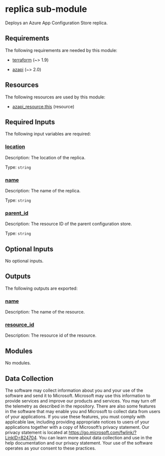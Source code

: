 <!-- BEGIN_TF_DOCS -->
<!-- Code generated by terraform-docs. DO NOT EDIT. -->
# replica sub-module

Deploys an Azure App Configuration Store replica.

<!-- markdownlint-disable MD033 -->
## Requirements

The following requirements are needed by this module:

- <a name="requirement_terraform"></a> [terraform](#requirement\_terraform) (~> 1.9)

- <a name="requirement_azapi"></a> [azapi](#requirement\_azapi) (~> 2.0)

## Resources

The following resources are used by this module:

- [azapi_resource.this](https://registry.terraform.io/providers/Azure/azapi/latest/docs/resources/resource) (resource)

<!-- markdownlint-disable MD013 -->
## Required Inputs

The following input variables are required:

### <a name="input_location"></a> [location](#input\_location)

Description: The location of the replica.

Type: `string`

### <a name="input_name"></a> [name](#input\_name)

Description: The name of the replica.

Type: `string`

### <a name="input_parent_id"></a> [parent\_id](#input\_parent\_id)

Description: The resource ID of the parent configuration store.

Type: `string`

## Optional Inputs

No optional inputs.

## Outputs

The following outputs are exported:

### <a name="output_name"></a> [name](#output\_name)

Description: The name of the resource.

### <a name="output_resource_id"></a> [resource\_id](#output\_resource\_id)

Description: The resource id of the resource.

## Modules

No modules.

<!-- markdownlint-disable-next-line MD041 -->
## Data Collection

The software may collect information about you and your use of the software and send it to Microsoft. Microsoft may use this information to provide services and improve our products and services. You may turn off the telemetry as described in the repository. There are also some features in the software that may enable you and Microsoft to collect data from users of your applications. If you use these features, you must comply with applicable law, including providing appropriate notices to users of your applications together with a copy of Microsoft’s privacy statement. Our privacy statement is located at <https://go.microsoft.com/fwlink/?LinkID=824704>. You can learn more about data collection and use in the help documentation and our privacy statement. Your use of the software operates as your consent to these practices.
<!-- END_TF_DOCS -->